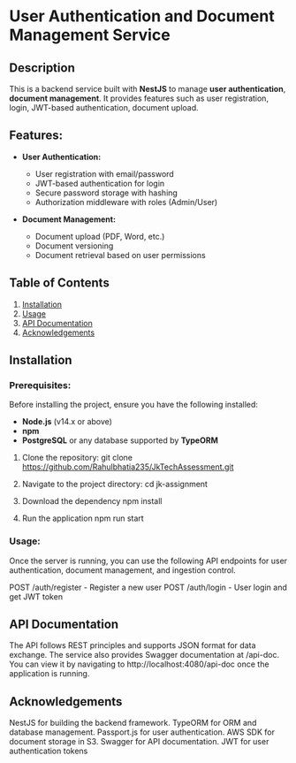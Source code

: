 # User Authentication and Document Management Service

## Description
This is a backend service built with **NestJS** to manage **user authentication**, **document management**. It provides features such as user registration, login, JWT-based authentication, document upload.

## Features:
- **User Authentication:**
  - User registration with email/password
  - JWT-based authentication for login
  - Secure password storage with hashing
  - Authorization middleware with roles (Admin/User)
  
- **Document Management:**
  - Document upload (PDF, Word, etc.)
  - Document versioning
  - Document retrieval based on user permissions


## Table of Contents
1. [Installation](#installation)
2. [Usage](#usage)
3. [API Documentation](#api-documentation)
4. [Acknowledgements](#acknowledgements)


## Installation

### Prerequisites:
Before installing the project, ensure you have the following installed:
- **Node.js** (v14.x or above)
- **npm**
- **PostgreSQL** or any database supported by **TypeORM**

1. Clone the repository:
  git clone https://github.com/Rahulbhatia235/JkTechAssessment.git

2. Navigate to the project directory:
  cd jk-assignment

3. Download the dependency
  npm install

4. Run the application
  npm run start

### Usage:
Once the server is running, you can use the following API endpoints for user authentication, document management, and ingestion control.

POST /auth/register - Register a new user
POST /auth/login - User login and get JWT token



## API Documentation
The API follows REST principles and supports JSON format for data exchange. The service also provides Swagger documentation at /api-doc. You can view it by navigating to http://localhost:4080/api-doc once the application is running.

   

## Acknowledgements
NestJS for building the backend framework.
TypeORM for ORM and database management.
Passport.js for user authentication.
AWS SDK for document storage in S3.
Swagger for API documentation.
JWT for user authentication tokens